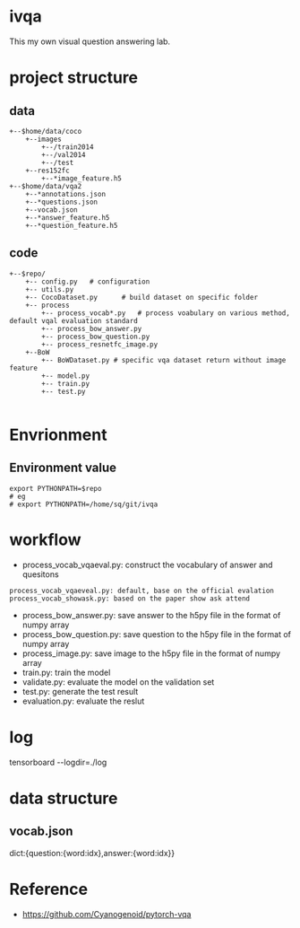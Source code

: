 # ivqa
This my own visual question answering lab.


# project structure
## data
```
+--$home/data/coco
    +--images
        +--/train2014
        +--/val2014
        +--/test
    +--res152fc
        +--*image_feature.h5
+--$home/data/vqa2
    +--*annotations.json
    +--*questions.json
    +--vocab.json
    +--*answer_feature.h5
    +--*question_feature.h5              
```

## code
```
+--$repo/
    +-- config.py   # configuration
    +-- utils.py            
    +-- CocoDataset.py      # build dataset on specific folder
    +-- process
        +-- process_vocab*.py   # process voabulary on various method, default vqal evaluation standard
        +-- process_bow_answer.py
        +-- process_bow_question.py
        +-- process_resnetfc_image.py
    +--BoW
        +-- BoWDataset.py # specific vqa dataset return without image feature
        +-- model.py 
        +-- train.py 
        +-- test.py
     
```


# Envrionment
## Environment value
```
export PYTHONPATH=$repo
# eg
# export PYTHONPATH=/home/sq/git/ivqa
```


# workflow
- process_vocab_vqaeval.py: construct the vocabulary of answer and quesitons
```
process_vocab_vqaeveal.py: default, base on the official evalation 
process_vocab_showask.py: based on the paper show ask attend
```
- process_bow_answer.py: save answer to the h5py file in the format of numpy array
- process_bow_question.py: save question to the h5py file in the format of numpy array
- process_image.py: save image  to the h5py file in the format of numpy array
- train.py: train the model
- validate.py: evaluate the model on the validation set
- test.py: generate the test result
- evaluation.py: evaluate the reslut

# log
tensorboard --logdir=./log

# data structure
## vocab.json
dict:{question:{word:idx},answer:{word:idx}}

# Reference
- https://github.com/Cyanogenoid/pytorch-vqa
